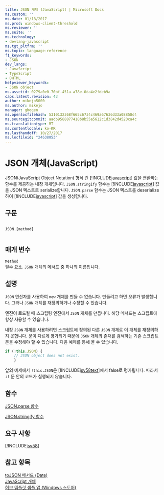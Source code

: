 ```yaml
---
title: JSON 개체 (JavaScript) | Microsoft Docs
ms.custom: ''
ms.date: 01/18/2017
ms.prod: windows-client-threshold
ms.reviewer: ''
ms.suite: ''
ms.technology:
- devlang-javascript
ms.tgt_pltfrm: ''
ms.topic: language-reference
f1_keywords:
- JSON
dev_langs:
- JavaScript
- TypeScript
- DHTML
helpviewer_keywords:
- JSON object
ms.assetid: 0279a0e0-70bf-451a-a78e-0da4e2fdeb9a
caps.latest.revision: 43
author: mikejo5000
ms.author: mikejo
manager: ghogen
ms.openlocfilehash: 5310132368f665c6734c469a67636d33a08858d4
ms.sourcegitcommit: aadb9588877418b8b55a5612c1d3842d4520ca4c
ms.translationtype: MT
ms.contentlocale: ko-KR
ms.lasthandoff: 10/27/2017
ms.locfileid: "24638053"
---
```

# <a name="json-object-javascript"></a>JSON 개체(JavaScript)
JSON(JavaScript Object Notation) 형식 간 [!INCLUDE[javascript](../../javascript/includes/javascript-md.md)] 값을 변환하는 함수를 제공하는 내장 개체입니다. `JSON.stringify` 함수는 [!INCLUDE[javascript](../../javascript/includes/javascript-md.md)] 값을 JSON 텍스트로 serialize합니다. `JSON.parse` 함수는 JSON 텍스트를 deserialize하여 [!INCLUDE[javascript](../../javascript/includes/javascript-md.md)] 값을 생성합니다.  
  
## <a name="syntax"></a>구문  
  
```  
  
JSON.[method]  
  
```  
  
## <a name="parameters"></a>매개 변수  
 `Method`  
 필수 요소. `JSON` 개체의 메서드 중 하나의 이름입니다.  
  
## <a name="remarks"></a>설명  
 `JSON` 연산자를 사용하여 `new` 개체를 만들 수 없습니다. 만들려고 하면 오류가 발생합니다. 그러나 `JSON` 개체를 재정의하거나 수정할 수 있습니다.  
  
 엔진이 로드될 때 스크립팅 엔진에서 `JSON` 개체를 만듭니다. 해당 메서드는 스크립트에 항상 사용할 수 있습니다.  
  
 내장 `JSON` 개체를 사용하려면 스크립트에 정의된 다른 `JSON` 개체로 이 개체를 재정의하지 못합니다. 문이 다르게 평가되기 때문에 `JSON` 개체의 존재를 검색하는 기존 스크립트 문을 수정해야 할 수 있습니다. 다음 예제를 통해 볼 수 있습니다.  
  
```JavaScript  
if (!this.JSON) {  
    // JSON object does not exist.  
    }  
```  
  
 앞의 예제에서 `!this.JSON`은 [!INCLUDE[jsv58text](../../javascript/reference/includes/jsv58text-md.md)]에서 false로 평가됩니다. 따라서 `if` 문 안의 코드가 실행되지 않습니다.  
  
## <a name="functions"></a>함수  
 [JSON.parse 함수](../../javascript/reference/json-parse-function-javascript.md)  
  
 [JSON.stringify 함수](../../javascript/reference/json-stringify-function-javascript.md)  
  
## <a name="requirements"></a>요구 사항  
 [!INCLUDE[jsv58](../../javascript/reference/includes/jsv58-md.md)]  
  
## <a name="see-also"></a>참고 항목  
 [toJSON 메서드 (Date)](../../javascript/reference/tojson-method-date-javascript.md)   
 [JavaScript 개체](../../javascript/reference/javascript-objects.md)   
 [허브 템플릿 샘플 앱 (Windows 스토어)](http://code.msdn.microsoft.com/Hub-template-sample-with-4b70002d)